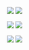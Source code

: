 ![](https://img.shields.io/badge/PHP--FPM-5.6.25-brightgreen.svg) ![](https://img.shields.io/badge/Alpine-3.4-brightgreen.svg)

![](https://img.shields.io/badge/PHP7--FPM-7.0.10-brightgreen.svg) ![](https://img.shields.io/badge/Alpine-edge-brightgreen.svg)

![](https://img.shields.io/docker/stars/gists/php-fpm.svg) ![](https://img.shields.io/docker/pulls/gists/php-fpm.svg)